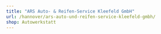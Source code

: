 ```yaml
---
title: "ARS Auto- & Reifen-Service Kleefeld GmbH"
url: /hannover/ars-auto-und-reifen-service-kleefeld-gmbh/
shop: Autowerkstatt
---
```

